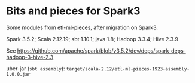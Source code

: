 # Bits and pieces for Spark3

Some modules from [etl-ml-pieces](../etl-ml-pieces.scala/readme.md), after migration on Spark3.

Spark 3.5.2; Scala 2.12.19; sbt 1.10.1; java 1.8; Hadoop 3.3.4; Hive 2.3.9

See https://github.com/apache/spark/blob/v3.5.2/dev/deps/spark-deps-hadoop-3-hive-2.3

uber-jar (`sbt assembly`): `target/scala-2.12/etl-ml-pieces-1923-assembly-1.0.0.jar`
